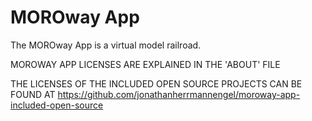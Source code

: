 # MOROway App


The MOROway App is a virtual model railroad.


MOROWAY APP LICENSES ARE EXPLAINED IN THE 'ABOUT' FILE

THE LICENSES OF THE INCLUDED OPEN SOURCE PROJECTS CAN BE FOUND AT https://github.com/jonathanherrmannengel/moroway-app-included-open-source
